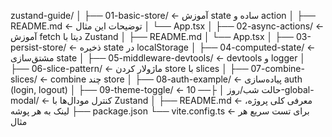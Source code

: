 zustand-guide/
│
├── 01-basic-store/ ← آموزش state ساده و action
│ ├── README.md ← توضیحات این مثال
│ └── App.tsx
│
├── 02-async-actions/ ← آموزش fetch دیتا با Zustand
│ ├── README.md
│ └── App.tsx
│
├── 03-persist-store/ ← ذخیره state در localStorage
│
├── 04-computed-state/ ← مشتق‌سازی state
│
├── 05-middleware-devtools/ ← devtools و logger
│
├── 06-slice-pattern/ ← ماژولار کردن store با slices
│
├── 07-combine-slices/ ← combine چند store
│
├── 08-auth-example/ ← پیاده‌سازی auth (login, logout)
│
├── 09-theme-toggle/ ← حالت شب/روز
│
├── 10-global-modal/ ← کنترل مودال‌ها با Zustand
│
├── README.md ← معرفی کلی پروژه، لینک به هر پوشه
├── package.json
└── vite.config.ts ← برای تست سریع هر مثال

